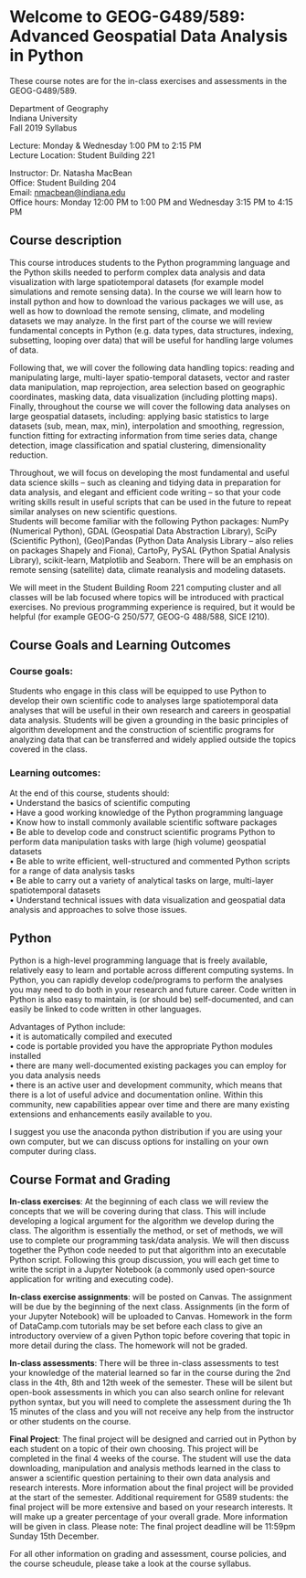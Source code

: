 # Welcome to GEOG-G489/589: Advanced Geospatial Data Analysis in Python

These course notes are for the in-class exercises and assessments in the GEOG-G489/589.

Department of Geography  
Indiana University  
Fall 2019 Syllabus  

Lecture: Monday & Wednesday 1:00 PM to 2:15 PM  
Lecture Location: Student Building 221 

Instructor: Dr. Natasha MacBean  
Office: Student Building 204  
Email: nmacbean@indiana.edu  
Office hours: Monday 12:00 PM to 1:00 PM and Wednesday 3:15 PM to 4:15 PM  

## Course description
This course introduces students to the Python programming language and the Python skills needed to perform complex data analysis and data visualization with large spatiotemporal datasets (for example model simulations and remote sensing data).
In the course we will learn how to install python and how to download the various packages we will use, as well as how to download the remote sensing, climate, and modeling datasets we may analyze. In the first part of the course we will review fundamental concepts in Python (e.g. data types, data structures, indexing, subsetting, looping over data) that will be useful for handling large volumes of data. 

Following that, we will cover the following data handling topics: reading and manipulating large, multi-layer spatio-temporal datasets, vector and raster data manipulation, map reprojection, area selection based on geographic coordinates, masking data, data visualization (including plotting maps). Finally, throughout the course we will cover the following data analyses on large geospatial datasets, including: applying basic statistics to large datasets (sub, mean, max, min), interpolation and smoothing, regression, function fitting for extracting information from time series data, change detection, image classification and spatial clustering, dimensionality reduction.  

Throughout, we will focus on developing the most fundamental and useful data science skills – such as cleaning and tidying data in preparation for data analysis, and elegant and efficient code writing – so that your code writing skills result in useful scripts that can be used in the future to repeat similar analyses on new scientific questions.  
Students will become familiar with the following Python packages: NumPy (Numerical Python), GDAL (Geospatial Data Abstraction Library), SciPy (Scientific Python), (Geo)Pandas (Python Data Analysis Library – also relies on packages Shapely and Fiona), CartoPy, PySAL (Python Spatial Analysis Library), scikit-learn, Matplotlib and Seaborn. There will be an emphasis on remote sensing (satellite) data, climate reanalysis and modeling datasets.  

We will meet in the Student Building Room 221 computing cluster and all classes will be lab focused where topics will be introduced with practical exercises. No previous programming experience is required, but it would be helpful (for example GEOG-G 250/577, GEOG-G 488/588, SICE I210).

## Course Goals and Learning Outcomes
### Course goals:
Students who engage in this class will be equipped to use Python to develop their own scientific code to analyses large spatiotemporal data analyses that will be useful in their own research and careers in geospatial data analysis. Students will be given a grounding in the basic principles of algorithm development and the construction of scientific programs for analyzing data that can be transferred and widely applied outside the topics covered in the class.

### Learning outcomes:  
At the end of this course, students should:  
• Understand the basics of scientific computing  
• Have a good working knowledge of the Python programming language  
• Know how to install commonly available scientific software packages  
• Be able to develop code and construct scientific programs Python to perform data
manipulation tasks with large (high volume) geospatial datasets  
• Be able to write efficient, well-structured and commented Python scripts for a range of
data analysis tasks  
• Be able to carry out a variety of analytical tasks on large, multi-layer spatiotemporal
datasets  
• Understand technical issues with data visualization and geospatial data analysis and
approaches to solve those issues. 

## Python
Python is a high-level programming language that is freely available, relatively easy to learn and portable across different computing systems. In Python, you can rapidly develop code/programs to perform the analyses you may need to do both in your research and future career. Code written in Python is also easy to maintain, is (or should be) self-documented, and can easily be linked to code written in other languages.

Advantages of Python include:  
• it is automatically compiled and executed  
• code is portable provided you have the appropriate Python modules installed  
• there are many well-documented existing packages you can employ for you data
analysis needs  
• there is an active user and development community, which means that there is a lot of
useful advice and documentation online. Within this community, new capabilities appear over time and there are many existing extensions and enhancements easily available to you.

I suggest you use the anaconda python distribution if you are using your own computer, but we can discuss options for installing on your own computer during class.
   
## Course Format and Grading
**In-class exercises**: At the beginning of each class we will review the concepts that we will be covering during that class. This will include developing a logical argument for the algorithm we develop during the class. The algorithm is essentially the method, or set of methods, we will use to complete our programming task/data analysis. We will then discuss together the Python code needed to put that algorithm into an executable Python script. Following this group discussion, you will each get time to write the script in a Jupyter Notebook (a commonly used open-source application for writing and executing code). 

**In-class exercise assignments**: will be posted on Canvas. The assignment will be due by the beginning of the next class. Assignments (in the form of your Jupyter Notebook) will be uploaded to Canvas. Homework in the form of DataCamp.com tutorials may be set before each class to give an introductory overview of a given Python topic before covering that topic in more detail during the class. The homework will not be graded.

**In-class assessments**: There will be three in-class assessments to test your knowledge of the material learned so far in the course during the 2nd class in the 4th, 8th and 12th week of the semester. These will be silent but open-book assessments in which you can also search online for relevant python syntax, but you will need to complete the assessment during the 1h 15 minutes of the class and you will not receive any help from the instructor or other students on the course.
  
**Final Project**: The final project will be designed and carried out in Python by each student on a topic of their own choosing. This project will be completed in the final 4 weeks of the course. The student will use the data downloading, manipulation and analysis methods learned in the class to answer a scientific question pertaining to their own data analysis and research interests. More information about the final project will be provided at the start of the semester. Additional requirement for G589 students: the final project will be more extensive and based on your research interests. It will make up a greater percentage of your overall grade. More information will be given in class.
Please note: The final project deadline will be 11:59pm Sunday 15th December.

For all other information on grading and assessment, course policies, and the course scheudule, please take a look at the course syllabus.
